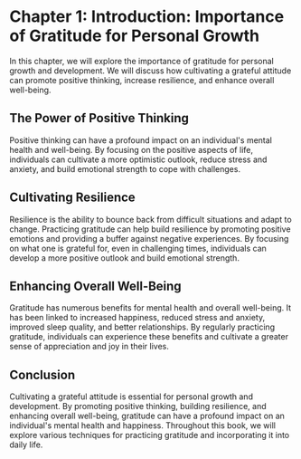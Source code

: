 Chapter 1: Introduction: Importance of Gratitude for Personal Growth
====================================================================

In this chapter, we will explore the importance of gratitude for personal growth and development. We will discuss how cultivating a grateful attitude can promote positive thinking, increase resilience, and enhance overall well-being.

The Power of Positive Thinking
------------------------------

Positive thinking can have a profound impact on an individual's mental health and well-being. By focusing on the positive aspects of life, individuals can cultivate a more optimistic outlook, reduce stress and anxiety, and build emotional strength to cope with challenges.

Cultivating Resilience
----------------------

Resilience is the ability to bounce back from difficult situations and adapt to change. Practicing gratitude can help build resilience by promoting positive emotions and providing a buffer against negative experiences. By focusing on what one is grateful for, even in challenging times, individuals can develop a more positive outlook and build emotional strength.

Enhancing Overall Well-Being
----------------------------

Gratitude has numerous benefits for mental health and overall well-being. It has been linked to increased happiness, reduced stress and anxiety, improved sleep quality, and better relationships. By regularly practicing gratitude, individuals can experience these benefits and cultivate a greater sense of appreciation and joy in their lives.

Conclusion
----------

Cultivating a grateful attitude is essential for personal growth and development. By promoting positive thinking, building resilience, and enhancing overall well-being, gratitude can have a profound impact on an individual's mental health and happiness. Throughout this book, we will explore various techniques for practicing gratitude and incorporating it into daily life.
